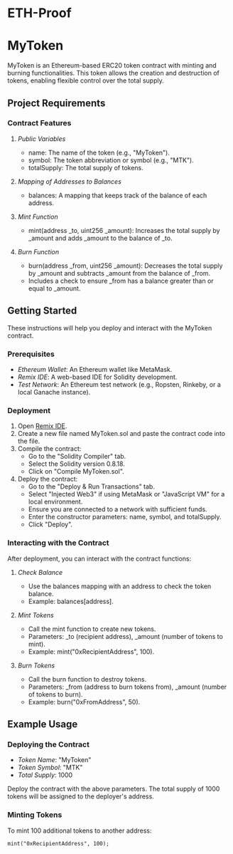 # ETH-Proof
# MyToken

MyToken is an Ethereum-based ERC20 token contract with minting and burning functionalities. This token allows the creation and destruction of tokens, enabling flexible control over the total supply.

## Project Requirements

### Contract Features

1. *Public Variables*
   - name: The name of the token (e.g., "MyToken").
   - symbol: The token abbreviation or symbol (e.g., "MTK").
   - totalSupply: The total supply of tokens.

2. *Mapping of Addresses to Balances*
   - balances: A mapping that keeps track of the balance of each address.

3. *Mint Function*
   - mint(address _to, uint256 _amount): Increases the total supply by _amount and adds _amount to the balance of _to.

4. *Burn Function*
   - burn(address _from, uint256 _amount): Decreases the total supply by _amount and subtracts _amount from the balance of _from.
   - Includes a check to ensure _from has a balance greater than or equal to _amount.

## Getting Started

These instructions will help you deploy and interact with the MyToken contract.

### Prerequisites

- *Ethereum Wallet*: An Ethereum wallet like MetaMask.
- *Remix IDE*: A web-based IDE for Solidity development.
- *Test Network*: An Ethereum test network (e.g., Ropsten, Rinkeby, or a local Ganache instance).

### Deployment

1. Open [Remix IDE](https://remix.ethereum.org/).
2. Create a new file named MyToken.sol and paste the contract code into the file.
3. Compile the contract:
   - Go to the "Solidity Compiler" tab.
   - Select the Solidity version 0.8.18.
   - Click on "Compile MyToken.sol".
4. Deploy the contract:
   - Go to the "Deploy & Run Transactions" tab.
   - Select "Injected Web3" if using MetaMask or "JavaScript VM" for a local environment.
   - Ensure you are connected to a network with sufficient funds.
   - Enter the constructor parameters: name, symbol, and totalSupply.
   - Click "Deploy".

### Interacting with the Contract

After deployment, you can interact with the contract functions:

1. *Check Balance*
   - Use the balances mapping with an address to check the token balance.
   - Example: balances[address].

2. *Mint Tokens*
   - Call the mint function to create new tokens.
   - Parameters: _to (recipient address), _amount (number of tokens to mint).
   - Example: mint("0xRecipientAddress", 100).

3. *Burn Tokens*
   - Call the burn function to destroy tokens.
   - Parameters: _from (address to burn tokens from), _amount (number of tokens to burn).
   - Example: burn("0xFromAddress", 50).

## Example Usage

### Deploying the Contract

- *Token Name*: "MyToken"
- *Token Symbol*: "MTK"
- *Total Supply*: 1000

Deploy the contract with the above parameters. The total supply of 1000 tokens will be assigned to the deployer's address.

### Minting Tokens

To mint 100 additional tokens to another address:

```solidity
mint("0xRecipientAddress", 100);
